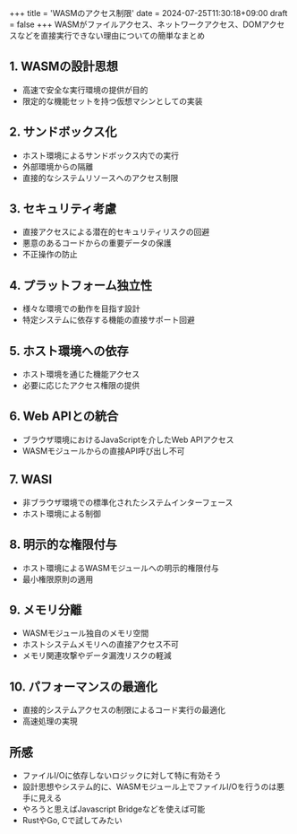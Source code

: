 +++
title = 'WASMのアクセス制限'
date = 2024-07-25T11:30:18+09:00
draft = false
+++
WASMがファイルアクセス、ネットワークアクセス、DOMアクセスなどを直接実行できない理由についての簡単なまとめ

## 1. WASMの設計思想

- 高速で安全な実行環境の提供が目的
- 限定的な機能セットを持つ仮想マシンとしての実装

## 2. サンドボックス化

- ホスト環境によるサンドボックス内での実行
- 外部環境からの隔離
- 直接的なシステムリソースへのアクセス制限

## 3. セキュリティ考慮

- 直接アクセスによる潜在的セキュリティリスクの回避
- 悪意のあるコードからの重要データの保護
- 不正操作の防止

## 4. プラットフォーム独立性

- 様々な環境での動作を目指す設計
- 特定システムに依存する機能の直接サポート回避

## 5. ホスト環境への依存

- ホスト環境を通じた機能アクセス
- 必要に応じたアクセス権限の提供

## 6. Web APIとの統合

- ブラウザ環境におけるJavaScriptを介したWeb APIアクセス
- WASMモジュールからの直接API呼び出し不可

## 7. WASI

- 非ブラウザ環境での標準化されたシステムインターフェース
- ホスト環境による制御

## 8. 明示的な権限付与

- ホスト環境によるWASMモジュールへの明示的権限付与
- 最小権限原則の適用

## 9. メモリ分離

- WASMモジュール独自のメモリ空間
- ホストシステムメモリへの直接アクセス不可
- メモリ関連攻撃やデータ漏洩リスクの軽減

## 10. パフォーマンスの最適化

- 直接的システムアクセスの制限によるコード実行の最適化
- 高速処理の実現

## 所感

- ファイルI/Oに依存しないロジックに対して特に有効そう
- 設計思想やシステム的に、WASMモジュール上でファイルI/Oを行うのは悪手に見える
- やろうと思えばJavascript Bridgeなどを使えば可能
- RustやGo, Cで試してみたい
